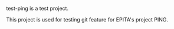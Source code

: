 test-ping is a test project.

This project is used for testing git feature for EPITA's project PING.
